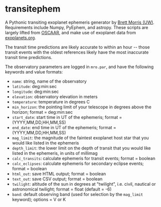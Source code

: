 transitephem
============

A Pythonic transiting exoplanet ephemeris generator by [Brett Morris (UW)](http://staff.washington.edu/bmmorris/). Requirements include Numpy, PyEphem, and astropy. These scripts are largely lifted from [OSCAAR](http://oscaar.github.io/OSCAAR/), and make use of exoplanet data from [exoplanets.org](http://exoplanets.org/). 

The transit time predictions are likely accurate to within an hour -- those transit events with the oldest references likely have the most inaccurate transit time predictions.

The observatory parameters are logged in `mro.par`, and have the following keywords and value formats:
* `name`: string, name of the observatory
* `latitude`: deg:min:sec
* `longitude`: deg:min:sec
* `elevation`: observatory elevation in meters
* `temperature`: temperature in degrees C
* `min_horizon`: the pointing limit of your telescope in degrees above the horizon; format = deg:min:sec
* `start_date`: start time in UT of the ephemeris; format = (YYYY,MM,DD,HH,MM,SS)
* `end_date`: end time in UT of the ephemeris; format = (YYYY,MM,DD,HH,MM,SS)
* `mag_limit`: the magnitude of the faintest exoplanet host star that you would like listed in the ephemeris
* `depth_limit`: the lower limit on the depth of transit that you would like listed in the ephemeris, in units of millimag
* `calc_transits`: calculate ephemeris for transit events; format = boolean
* `calc_eclipses`: calculate ephemeris for secondary eclipse events; format = boolean
* `html_out`: save HTML output; format = boolean
* `text_out`: save CSV output; format = boolean
* `twilight`: altitude of the sun in degrees at "twilight", i.e. civil, nautical or astronomical twilight; format = float (default = -6)
* `band`: default observing band (used for selection by the `mag_limit` keyword); options = V or K
